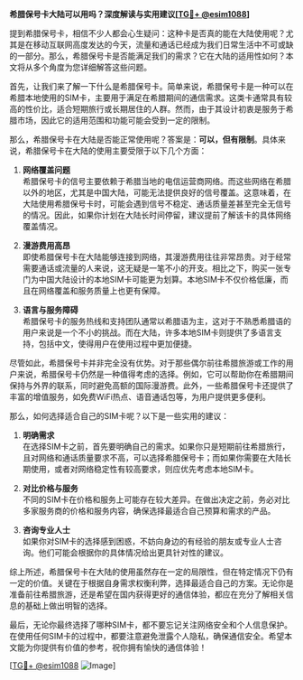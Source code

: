 **希腊保号卡大陆可以用吗？深度解读与实用建议[[TG💪+ @esim1088](https://t.me/s/esim1088)]**

提到希腊保号卡，相信不少人都会心生疑问：这种卡是否真的能在大陆使用呢？尤其是在移动互联网高度发达的今天，流量和通话已经成为我们日常生活中不可或缺的一部分。那么，希腊保号卡是否能满足我们的需求？它在大陆的适用性如何？本文将从多个角度为您详细解答这些问题。

首先，让我们来了解一下什么是希腊保号卡。简单来说，希腊保号卡是一种可以在希腊本地使用的SIM卡，主要用于满足在希腊期间的通信需求。这类卡通常具有较高的性价比，适合短期旅行或长期居住的人群。然而，由于其设计初衷是服务于希腊市场，因此它的适用范围和功能可能会受到一定的限制。

那么，希腊保号卡在大陆是否能正常使用呢？答案是：**可以，但有限制**。具体来说，希腊保号卡在大陆的使用主要受限于以下几个方面：

1. **网络覆盖问题**  
   希腊保号卡的信号主要依赖于希腊当地的电信运营商网络。而这些网络在希腊以外的地区，尤其是中国大陆，可能无法提供良好的信号覆盖。这意味着，在大陆使用希腊保号卡时，可能会遇到信号不稳定、通话质量差甚至完全无信号的情况。因此，如果你计划在大陆长时间停留，建议提前了解该卡的具体网络覆盖情况。

2. **漫游费用高昂**  
   即使希腊保号卡在大陆能够连接到网络，其漫游费用往往非常昂贵。对于经常需要通话或流量的人来说，这无疑是一笔不小的开支。相比之下，购买一张专门为中国大陆设计的本地SIM卡可能更为划算。本地SIM卡不仅价格低廉，而且在网络覆盖和服务质量上也更有保障。

3. **语言与服务障碍**  
   希腊保号卡的服务热线和支持团队通常以希腊语为主，这对于不熟悉希腊语的用户来说是一个不小的挑战。而在大陆，许多本地SIM卡则提供了多语言支持，包括中文，使得用户在使用过程中更加便捷。

尽管如此，希腊保号卡并非完全没有优势。对于那些偶尔前往希腊旅游或工作的用户来说，希腊保号卡仍然是一种值得考虑的选择。例如，它可以帮助你在希腊期间保持与外界的联系，同时避免高额的国际漫游费。此外，一些希腊保号卡还提供了丰富的增值服务，如免费WiFi热点、语音通话包等，为用户提供更多便利。

那么，如何选择适合自己的SIM卡呢？以下是一些实用的建议：

1. **明确需求**  
   在选择SIM卡之前，首先要明确自己的需求。如果你只是短期前往希腊旅行，且对网络和通话质量要求不高，可以选择希腊保号卡；而如果你需要在大陆长期使用，或者对网络稳定性有较高要求，则应优先考虑本地SIM卡。

2. **对比价格与服务**  
   不同的SIM卡在价格和服务上可能存在较大差异。在做出决定之前，务必对比多家服务商的价格和服务内容，确保选择最适合自己预算和需求的产品。

3. **咨询专业人士**  
   如果你对SIM卡的选择感到困惑，不妨向身边的有经验的朋友或专业人士咨询。他们可能会根据你的具体情况给出更具针对性的建议。

综上所述，希腊保号卡在大陆的使用虽然存在一定的局限性，但在特定情况下仍有一定的价值。关键在于根据自身需求权衡利弊，选择最适合自己的方案。无论你是准备前往希腊旅游，还是希望在国内获得更好的通信体验，都应在充分了解相关信息的基础上做出明智的选择。

最后，无论你最终选择了哪种SIM卡，都不要忘记关注网络安全和个人信息保护。在使用任何SIM卡的过程中，都要注意避免泄露个人隐私，确保通信安全。希望本文能为你提供有价值的参考，祝你拥有愉快的通信体验！

[[TG💪+ @esim1088](https://t.me/s/esim1088) ![Image](https://i.postimg.cc/4NQfJmqS/Snipaste-2025-05-13-00-14-12.png)]